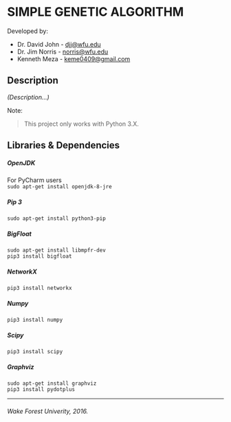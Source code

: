 # SIMPLE GENETIC ALGORITHM
Developed by:
* Dr. David John - djj@wfu.edu
* Dr. Jim Norris - norris@wfu.edu
* Kenneth Meza - keme0409@gmail.com

## Description
*(Description...)*

Note:
> This project only works with Python 3.X.

## Libraries & Dependencies
##### OpenJDK
For PyCharm users  
`sudo apt-get install openjdk-8-jre`

##### Pip 3
`sudo apt-get install python3-pip`

##### BigFloat
`sudo apt-get install libmpfr-dev`  
`pip3 install bigfloat`

##### NetworkX
`pip3 install networkx`

##### Numpy
`pip3 install numpy`

##### Scipy
`pip3 install scipy`

##### Graphviz
`sudo apt-get install graphviz`  
`pip3 install pydotplus`

_ _ _
###### Wake Forest Univerity, 2016.

